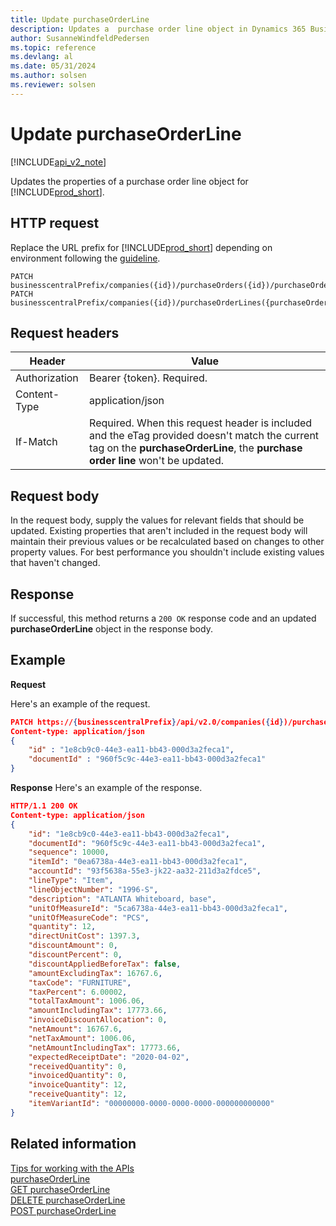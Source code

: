 ```yaml
---
title: Update purchaseOrderLine  
description: Updates a  purchase order line object in Dynamics 365 Business Central.
author: SusanneWindfeldPedersen
ms.topic: reference
ms.devlang: al
ms.date: 05/31/2024
ms.author: solsen
ms.reviewer: solsen
---
```


<!-- NOTE: This article is an auto-generated stub from the metadata file. -->
<!-- The sections marked with an EDIT_IS_REQUIRED require manual editing. -->
# Update purchaseOrderLine

[!INCLUDE[api_v2_note](../../../includes/api_v2_note.md)]

Updates the properties of a purchase order line object for [!INCLUDE[prod_short](../../../includes/prod_short.md)].

## HTTP request

Replace the URL prefix for [!INCLUDE[prod_short](../../../includes/prod_short.md)] depending on environment following the [guideline](../../v2.0/endpoints-apis-for-dynamics.md).

```
PATCH businesscentralPrefix/companies({id})/purchaseOrders({id})/purchaseOrderLines({purchaseOrderLineId})
PATCH businesscentralPrefix/companies({id})/purchaseOrderLines({purchaseOrderLineId})
```

## Request headers

|Header|Value|
|------|-----|
|Authorization  |Bearer {token}. Required. |
|Content-Type  |application/json|
|If-Match      |Required. When this request header is included and the eTag provided doesn't match the current tag on the **purchaseOrderLine**, the **purchase order line** won't be updated. |

## Request body

In the request body, supply the values for relevant fields that should be updated. Existing properties that aren't included in the request body will maintain their previous values or be recalculated based on changes to other property values. For best performance you shouldn't include existing values that haven't changed.

## Response

If successful, this method returns a ```200 OK``` response code and an updated **purchaseOrderLine** object in the response body.

## Example

**Request**

Here's an example of the request.

```json
PATCH https://{businesscentralPrefix}/api/v2.0/companies({id})/purchaseOrderLines({purchaseOrderLineId})
Content-type: application/json
{
    "id" : "1e8cb9c0-44e3-ea11-bb43-000d3a2feca1",
    "documentId" : "960f5c9c-44e3-ea11-bb43-000d3a2feca1"
}
```

**Response**
Here's an example of the response.

```json
HTTP/1.1 200 OK
Content-type: application/json
{
    "id": "1e8cb9c0-44e3-ea11-bb43-000d3a2feca1",
    "documentId": "960f5c9c-44e3-ea11-bb43-000d3a2feca1",
    "sequence": 10000,
    "itemId": "0ea6738a-44e3-ea11-bb43-000d3a2feca1",
    "accountId": "93f5638a-55e3-jk22-aa32-211d3a2fdce5",
    "lineType": "Item",
    "lineObjectNumber": "1996-S",
    "description": "ATLANTA Whiteboard, base",
    "unitOfMeasureId": "5ca6738a-44e3-ea11-bb43-000d3a2feca1",
    "unitOfMeasureCode": "PCS",
    "quantity": 12,
    "directUnitCost": 1397.3,
    "discountAmount": 0,
    "discountPercent": 0,
    "discountAppliedBeforeTax": false,
    "amountExcludingTax": 16767.6,
    "taxCode": "FURNITURE",
    "taxPercent": 6.00002,
    "totalTaxAmount": 1006.06,
    "amountIncludingTax": 17773.66,
    "invoiceDiscountAllocation": 0,
    "netAmount": 16767.6,
    "netTaxAmount": 1006.06,
    "netAmountIncludingTax": 17773.66,
    "expectedReceiptDate": "2020-04-02",
    "receivedQuantity": 0,
    "invoicedQuantity": 0,
    "invoiceQuantity": 12,
    "receiveQuantity": 12,
    "itemVariantId": "00000000-0000-0000-0000-000000000000"
}
```

## Related information

[Tips for working with the APIs](../../../developer/devenv-connect-apps-tips.md)  
[purchaseOrderLine](../resources/dynamics_purchaseOrderLine.md)  
[GET purchaseOrderLine](dynamics_purchaseorderline_get.md)  
[DELETE purchaseOrderLine](dynamics_purchaseorderline_delete.md)  
[POST purchaseOrderLine](dynamics_purchaseorderline_create.md)  
